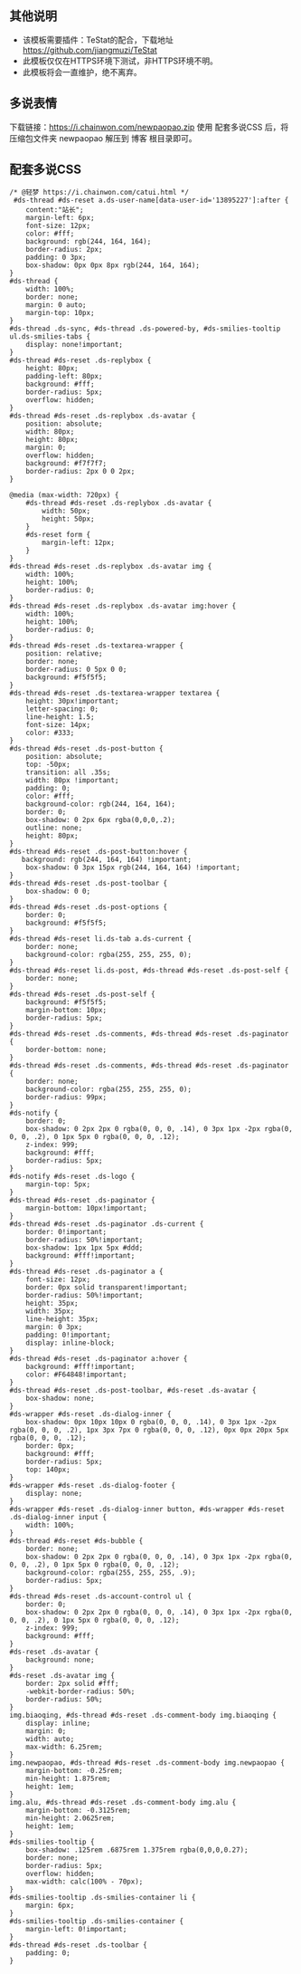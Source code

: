 其他说明
----

 - 该模板需要插件：TeStat的配合，下载地址<a target="_blank"
   href="https://github.com/jiangmuzi/TeStat">https://github.com/jiangmuzi/TeStat</a>
 - 此模板仅仅在HTTPS环境下测试，非HTTPS环境不明。
 - 此模板将会一直维护，绝不离弃。

多说表情
----

下载链接：<a href="https://i.chainwon.com/newpaopao.zip">https://i.chainwon.com/newpaopao.zip</a>
使用 <cat>配套多说CSS</cat> 后，将压缩包文件夹 <cat>newpaopao</cat> 解压到 <cat>博客</cat> 根目录即可。

配套多说CSS
-------

    /* @轻梦 https://i.chainwon.com/catui.html */
     #ds-thread #ds-reset a.ds-user-name[data-user-id='13895227']:after {
        content:"站长";
        margin-left: 6px;
        font-size: 12px;
        color: #fff;
        background: rgb(244, 164, 164);
        border-radius: 2px;
        padding: 0 3px;
        box-shadow: 0px 0px 8px rgb(244, 164, 164);
    }
    #ds-thread {
        width: 100%;
        border: none;
        margin: 0 auto;
        margin-top: 10px;
    }
    #ds-thread .ds-sync, #ds-thread .ds-powered-by, #ds-smilies-tooltip ul.ds-smilies-tabs {
        display: none!important;
    }
    #ds-thread #ds-reset .ds-replybox {
        height: 80px;
        padding-left: 80px;
        background: #fff;
        border-radius: 5px;
        overflow: hidden;
    }
    #ds-thread #ds-reset .ds-replybox .ds-avatar {
        position: absolute;
        width: 80px;
        height: 80px;
        margin: 0;
        overflow: hidden;
        background: #f7f7f7;
        border-radius: 2px 0 0 2px;
    }
    
    @media (max-width: 720px) {
        #ds-thread #ds-reset .ds-replybox .ds-avatar {
            width: 50px;
            height: 50px;
        }
        #ds-reset form {
            margin-left: 12px;
        }
    }
    #ds-thread #ds-reset .ds-replybox .ds-avatar img {
        width: 100%;
        height: 100%;
        border-radius: 0;
    }
    #ds-thread #ds-reset .ds-replybox .ds-avatar img:hover {
        width: 100%;
        height: 100%;
        border-radius: 0;
    }
    #ds-thread #ds-reset .ds-textarea-wrapper {
        position: relative;
        border: none;
        border-radius: 0 5px 0 0;
        background: #f5f5f5;
    }
    #ds-thread #ds-reset .ds-textarea-wrapper textarea {
        height: 30px!important;
        letter-spacing: 0;
        line-height: 1.5;
        font-size: 14px;
        color: #333;
    }
    #ds-thread #ds-reset .ds-post-button {
        position: absolute;
        top: -50px;
        transition: all .35s;
        width: 80px !important;
        padding: 0;
        color: #fff;
        background-color: rgb(244, 164, 164);
        border: 0;
        box-shadow: 0 2px 6px rgba(0,0,0,.2);
        outline: none;
        height: 80px;
    }
    #ds-thread #ds-reset .ds-post-button:hover {
       background: rgb(244, 164, 164) !important;
        box-shadow: 0 3px 15px rgb(244, 164, 164) !important;
    }
    #ds-thread #ds-reset .ds-post-toolbar {
        box-shadow: 0 0;
    }
    #ds-thread #ds-reset .ds-post-options {
        border: 0;
        background: #f5f5f5;
    }
    #ds-thread #ds-reset li.ds-tab a.ds-current {
        border: none;
        background-color: rgba(255, 255, 255, 0);
    }
    #ds-thread #ds-reset li.ds-post, #ds-thread #ds-reset .ds-post-self {
        border: none;
    }
    #ds-thread #ds-reset .ds-post-self {
        background: #f5f5f5;
        margin-bottom: 10px;
        border-radius: 5px;
    }
    #ds-thread #ds-reset .ds-comments, #ds-thread #ds-reset .ds-paginator {
        border-bottom: none;
    }
    #ds-thread #ds-reset .ds-comments, #ds-thread #ds-reset .ds-paginator {
        border: none;
        background-color: rgba(255, 255, 255, 0);
        border-radius: 99px;
    }
    #ds-notify {
        border: 0;
        box-shadow: 0 2px 2px 0 rgba(0, 0, 0, .14), 0 3px 1px -2px rgba(0, 0, 0, .2), 0 1px 5px 0 rgba(0, 0, 0, .12);
        z-index: 999;
        background: #fff;
        border-radius: 5px;
    }
    #ds-notify #ds-reset .ds-logo {
        margin-top: 5px;
    }
    #ds-thread #ds-reset .ds-paginator {
        margin-bottom: 10px!important;
    }
    #ds-thread #ds-reset .ds-paginator .ds-current {
        border: 0!important;
        border-radius: 50%!important;
        box-shadow: 1px 1px 5px #ddd;
        background: #fff!important;
    }
    #ds-thread #ds-reset .ds-paginator a {
        font-size: 12px;
        border: 0px solid transparent!important;
        border-radius: 50%!important;
        height: 35px;
        width: 35px;
        line-height: 35px;
        margin: 0 3px;
        padding: 0!important;
        display: inline-block;
    }
    #ds-thread #ds-reset .ds-paginator a:hover {
        background: #fff!important;
        color: #F64848!important;
    }
    #ds-thread #ds-reset .ds-post-toolbar, #ds-reset .ds-avatar {
        box-shadow: none;
    }
    #ds-wrapper #ds-reset .ds-dialog-inner {
        box-shadow: 0px 10px 10px 0 rgba(0, 0, 0, .14), 0 3px 1px -2px rgba(0, 0, 0, .2), 1px 3px 7px 0 rgba(0, 0, 0, .12), 0px 0px 20px 5px rgba(0, 0, 0, .12);
        border: 0px;
        background: #fff;
        border-radius: 5px;
        top: 140px;
    }
    #ds-wrapper #ds-reset .ds-dialog-footer {
        display: none;
    }
    #ds-wrapper #ds-reset .ds-dialog-inner button, #ds-wrapper #ds-reset .ds-dialog-inner input {
        width: 100%;
    }
    #ds-thread #ds-reset #ds-bubble {
        border: none;
        box-shadow: 0 2px 2px 0 rgba(0, 0, 0, .14), 0 3px 1px -2px rgba(0, 0, 0, .2), 0 1px 5px 0 rgba(0, 0, 0, .12);
        background-color: rgba(255, 255, 255, .9);
        border-radius: 5px;
    }
    #ds-thread #ds-reset .ds-account-control ul {
        border: 0;
        box-shadow: 0 2px 2px 0 rgba(0, 0, 0, .14), 0 3px 1px -2px rgba(0, 0, 0, .2), 0 1px 5px 0 rgba(0, 0, 0, .12);
        z-index: 999;
        background: #fff;
    }
    #ds-reset .ds-avatar {
        background: none;
    }
    #ds-reset .ds-avatar img {
        border: 2px solid #fff;
        -webkit-border-radius: 50%;
        border-radius: 50%;
    }
    img.biaoqing, #ds-thread #ds-reset .ds-comment-body img.biaoqing {
        display: inline;
        margin: 0;
        width: auto;
        max-width: 6.25rem;
    }
    img.newpaopao, #ds-thread #ds-reset .ds-comment-body img.newpaopao {
        margin-bottom: -0.25rem;
        min-height: 1.875rem;
        height: 1em;
    }
    img.alu, #ds-thread #ds-reset .ds-comment-body img.alu {
        margin-bottom: -0.3125rem;
        min-height: 2.0625rem;
        height: 1em;
    }
    #ds-smilies-tooltip {
        box-shadow: .125rem .6875rem 1.375rem rgba(0,0,0,0.27);
        border: none;
        border-radius: 5px;
        overflow: hidden;
        max-width: calc(100% - 70px);
    }
    #ds-smilies-tooltip .ds-smilies-container li {
        margin: 6px;
    }
    #ds-smilies-tooltip .ds-smilies-container {
        margin-left: 0!important;
    }
    #ds-thread #ds-reset .ds-toolbar {
        padding: 0;
    }
